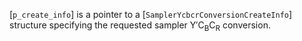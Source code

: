 [`p_create_info`] is a pointer to a
[`SamplerYcbcrConversionCreateInfo`] structure specifying the
requested sampler Y′C<sub>B</sub>C<sub>R</sub> conversion.